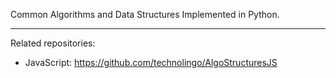 Common Algorithms and Data Structures Implemented in Python.


------------

Related repositories:
- JavaScript: https://github.com/technolingo/AlgoStructuresJS
